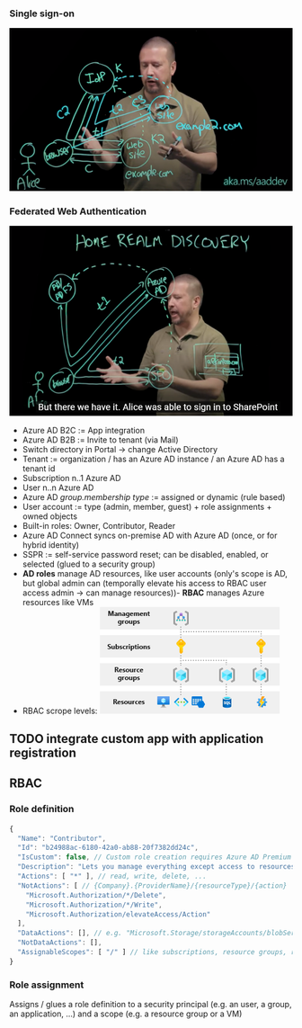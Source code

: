 ### Single sign-on
![Web single sign-on](./img/Web%20single%20sign-on.PNG)

### Federated Web Authentication
![Web single sign-on](./img/Federated%20Web%20Authentication.PNG)

- Azure AD B2C := App integration
- Azure AD B2B := Invite to tenant (via Mail)
- Switch directory in Portal -> change Active Directory
- Tenant := organization / has an Azure AD instance / an Azure AD has a tenant id
- Subscription n..1 Azure AD
- User n..n Azure AD
- Azure AD _group.membership type_ := assigned or dynamic (rule based)
- User account := type (admin, member, guest) + role assignments + owned objects
- Built-in roles: Owner, Contributor, Reader 
- Azure AD Connect syncs on-premise AD with Azure AD (once, or for hybrid identity)
- SSPR := self-service password reset; can be disabled, enabled, or selected (glued to a security group)
- **AD roles** manage AD resources, like user accounts (only's scope is AD, but global admin can (temporally elevate his access to RBAC user access admin -> can manage resources))- **RBAC** manages Azure resources like VMs
- RBAC scrope levels:
![RBAC scrope levels](./img/rbac-scope-levels.png)

## TODO integrate custom app with application registration

## RBAC
### Role definition
```js
{ 
  "Name": "Contributor",
  "Id": "b24988ac-6180-42a0-ab88-20f7382dd24c",
  "IsCustom": false, // Custom role creation requires Azure AD Premium P1 or P2
  "Description": "Lets you manage everything except access to resources.",
  "Actions": [ "*" ], // read, write, delete, ...
  "NotActions": [ // {Company}.{ProviderName}/{resourceType}/{action}
    "Microsoft.Authorization/*/Delete",
    "Microsoft.Authorization/*/Write",
    "Microsoft.Authorization/elevateAccess/Action"
  ],
  "DataActions": [], // e.g. "Microsoft.Storage/storageAccounts/blobServices/containers/blobs/read"
  "NotDataActions": [],
  "AssignableScopes": [ "/" ] // like subscriptions, resource groups, resources, e.g. "/subscriptions/{sub-id}/resourceGroups/{rg-name}"
}
```

### Role assignment
Assigns / glues a role definition to a security principal (e.g. an user, a group, an application, ...) and a scope (e.g. a resource group or a VM)
